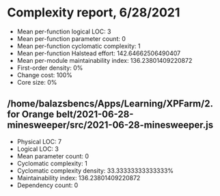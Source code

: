 # Complexity report, 6/28/2021

* Mean per-function logical LOC: 3
* Mean per-function parameter count: 0
* Mean per-function cyclomatic complexity: 1
* Mean per-function Halstead effort: 142.64662506490407
* Mean per-module maintainability index: 136.23801409220872
* First-order density: 0%
* Change cost: 100%
* Core size: 0%

## /home/balazsbencs/Apps/Learning/XPFarm/2. for Orange belt/2021-06-28-minesweeper/src/2021-06-28-minesweeper.js

* Physical LOC: 7
* Logical LOC: 3
* Mean parameter count: 0
* Cyclomatic complexity: 1
* Cyclomatic complexity density: 33.33333333333333%
* Maintainability index: 136.23801409220872
* Dependency count: 0

